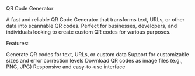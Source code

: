 QR Code Generator

A fast and reliable QR Code Generator that transforms text, URLs, or other data into scannable QR codes. Perfect for businesses, developers, and individuals looking to create custom QR codes for various purposes.

Features:

Generate QR codes for text, URLs, or custom data
Support for customizable sizes and error correction levels
Download QR codes as image files (e.g., PNG, JPG)
Responsive and easy-to-use interface
